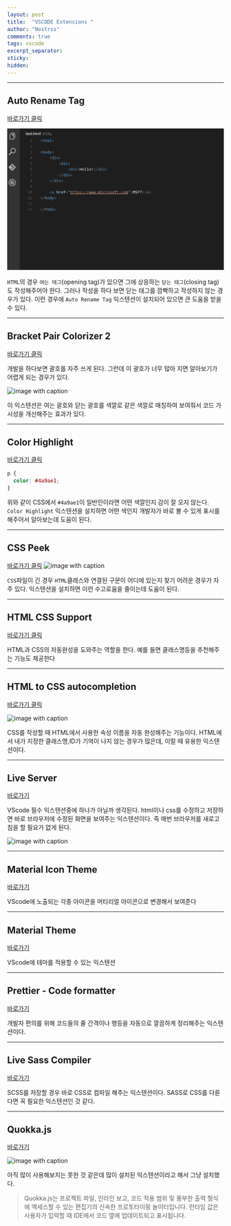 ```yaml
---
layout: post
title:  "VSCODE Extensions "
author: "Nostrss"
comments: true
tags: vscode
excerpt_separator: 
sticky: 
hidden: 
---
```

<hr>

## Auto Rename Tag
[바로가기 클릭](https://marketplace.visualstudio.com/items?itemName=formulahendry.auto-rename-tag) 

![image with caption](../assets/image/auto_rename_tag.gif "Auto Rename Tag")

`HTML`의 경우 `여는 태그`(opening tag)가 있으면 그에 상응하는 `닫는 태그`(closing tag)도 작성해주어야 한다. 그러나 작성을 하다 보면 닫는 태그를 깜빡하고 작성하지 않는 경우가 있다. 이런 경우에 `Auto Rename Tag` 익스텐션이 설치되어 있으면 큰 도움을 받을 수 있다. 

<hr>

## Bracket Pair Colorizer 2
[바로가기 클릭](https://marketplace.visualstudio.com/items?itemName=CoenraadS.bracket-pair-colorizer-2)

개발을 하다보면 괄호를 자주 쓰게 된다. 그런데 이 괄호가 너무 많아 지면 알아보기가 어렵게 되는 경우가 있다. 

![image with caption](https://github.com/CoenraadS/Bracket-Pair-Colorizer-2/raw/HEAD/images/forceUniqueOpeningColorDisabled.png "Bracket Pair Colorizer 2")

이 익스텐션은 여는 괄호와 닫는 괄호를 색깔로 같은 색깔로 매칭하여 보여줘서 코드 가시성을 개선해주는 효과가 있다.

<hr>

## Color Highlight
[바로가기 클릭](https://marketplace.visualstudio.com/items?itemName=naumovs.color-highlight)


```css
p {
  color: #4a9ae1;
}
```
위와 같이 CSS에서 `#4a9ae1`이 일반인이라면 어떤 색깔인지 감이 잘 오지 않는다. `Color Highlight` 익스텐션을 설치하면 어떤 색인지 개발자가 바로 볼 수 있게 표시를 해주어서 알아보는데 도움이 된다. 

<hr>

## CSS Peek
[바로가기 클릭](https://marketplace.visualstudio.com/items?itemName=pranaygp.vscode-css-peek)
![image with caption](https://github.com/pranaygp/vscode-css-peek/raw/master/readme/working.gif "CSS Peek")

`CSS`파일이 긴 경우 `HTML`클래스와 연결된 구문이 어디에 있는지 찾기 어려운 경우가 자주 있다. 익스텐션을 설치하면 이런 수고로움을 줄이는데 도움이 된다.

<hr>

## HTML CSS Support
[바로가기 클릭](https://marketplace.visualstudio.com/items?itemName=ecmel.vscode-html-css)

HTML과 CSS의 자동완성을 도와주는 역할을 한다. 예를 들면 클래스명등을 추천해주는 기능도 제공한다

<hr>

## HTML to CSS autocompletion
[바로가기 클릭](https://marketplace.visualstudio.com/items?itemName=solnurkarim.html-to-css-autocompletion)

![image with caption](https://github.com/solnurkarim/HTML-to-CSS-autocompletion/raw/master/assets/preview.gif "HTML to CSS autocompletion")


CSS를 작성할 때 HTML에서 사용한 속성 이름을 자동 완성해주는 기능이다. HTML에서 내가 지정한 클래스명,ID가 기억이 나지 않는 경우가 많은데, 이럴 때 유용한 익스텐션이다.

<hr>

## Live Server
[바로가기](https://marketplace.visualstudio.com/items?itemName=ritwickdey.LiveServer)

VScode 필수 익스텐션중에 하나가 아닐까 생각된다.
html이나 css를 수정하고 저장하면 바로 브라우저에 수정된 화면을 보여주는 익스텐션이다. 즉 매번 브라우저를 새로고침을 할 필요가 없게 된다.

![image with caption](https://github.com/ritwickdey/vscode-live-server/raw/HEAD/images/Screenshot/vscode-live-server-animated-demo.gif "Live Server")


<hr>

## Material Icon Theme
[바로가기](https://marketplace.visualstudio.com/items?itemName=PKief.material-icon-theme)

VScode에 노출되는 각종 아이콘을 머티리얼 아이콘으로 변경해서 보여준다

<hr>

## Material Theme
[바로가기](https://marketplace.visualstudio.com/items?itemName=Equinusocio.vsc-material-theme)

VScode에 테마를 적용할 수 있는 익스텐션

<hr>

## Prettier - Code formatter
[바로가기](https://marketplace.visualstudio.com/items?itemName=esbenp.prettier-vscode)

개발자 편의를 위해 코드들의 줄 간격이나 행등을 자동으로 깔끔하게 정리해주는 익스텐션이다. 

<hr>

## Live Sass Compiler
[바로가기](https://marketplace.visualstudio.com/items?itemName=ritwickdey.live-sass)

SCSS를 저장할 경우 바로 CSS로 컴파일 해주는 익스텐션이다. SASS로 CSS를 다룬다면 꼭 필요한 익스텐션인 것 같다.

<hr>

## Quokka.js
[바로가기](https://marketplace.visualstudio.com/items?itemName=WallabyJs.quokka-vscode)

![image with caption](https://quokkajs.com/assets/img/main-video.gif "Quokka.js")

아직 많이 사용해보지는 못한 것 같은데 많이 설치된 익스텐션이라고 해서 그냥 설치했다.

>Quokka.js는 프로젝트 파일, 인라인 보고, 코드 적용 범위 및 풍부한 출력 형식에 액세스할 수 있는 편집기의 신속한 프로토타이핑 놀이터입니다. 런타임 값은 사용자가 입력할 때 IDE에서 코드 옆에 업데이트되고 표시됩니다.


